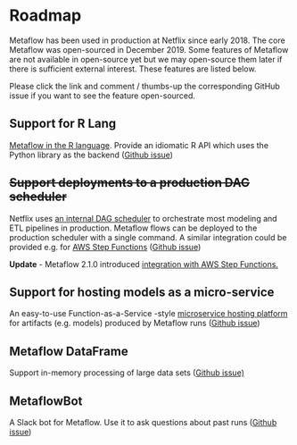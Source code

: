 # Roadmap

Metaflow has been used in production at Netflix since early 2018. The core Metaflow was open-sourced in December 2019. Some features of Metaflow are not available in open-source yet but we may open-source them later if there is sufficient external interest. These features are listed below.

Please click the link and comment / thumbs-up the corresponding GitHub issue if you want to see the feature open-sourced.

## **Support for R Lang**

[Metaflow in the R language](https://www.youtube.com/watch?v=lakPlz8GJcA). Provide an idiomatic R API which uses the Python library as the backend \([Github issue](https://github.com/Netflix/metaflow/issues/1)\)

## ~~Support deployments to a production DAG scheduler~~

Netflix uses [an internal DAG scheduler](https://www.youtube.com/watch?v=0R58_tx7azY) to orchestrate most modeling and ETL pipelines in production. Metaflow flows can be deployed to the production scheduler with a single command. A similar integration could be provided e.g. for [AWS Step Functions](https://aws.amazon.com/step-functions/) \([Github issue](https://github.com/Netflix/metaflow/issues/2)\)

**Update** - Metaflow 2.1.0 introduced [integration with AWS Step Functions.]()

## **Support for hosting models as a micro-service**

An easy-to-use Function-as-a-Service -style [microservice hosting platform](https://www.youtube.com/watch?v=sBM5cSBGZS4) for artifacts \(e.g. models\) produced by Metaflow runs \([Github issue](https://github.com/Netflix/metaflow/issues/3)\)

## **Metaflow DataFrame**

Support in-memory processing of large data sets \([Github issue\)](https://github.com/Netflix/metaflow/issues/4)

## **MetaflowBot**

A Slack bot for Metaflow. Use it to ask questions about past runs \([Github issue](https://github.com/Netflix/metaflow/issues/5)\)

